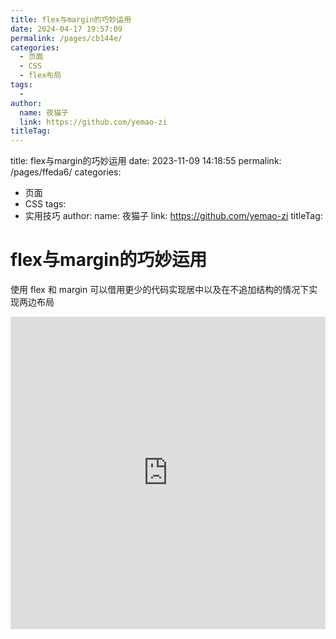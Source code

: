 ```yaml
---
title: flex与margin的巧妙运用
date: 2024-04-17 19:57:09
permalink: /pages/cb144e/
categories:
  - 页面
  - CSS
  - flex布局
tags:
  - 
author: 
  name: 夜猫子
  link: https://github.com/yemao-zi
titleTag: 
---
```



title: flex与margin的巧妙运用
date: 2023-11-09 14:18:55
permalink: /pages/ffeda6/
categories:
  - 页面
  - CSS
tags:
  - 实用技巧
author: 
    name: 夜猫子
    link: https://github.com/yemao-zi
titleTag: 

# flex与margin的巧妙运用

使用 flex 和 margin 可以借用更少的代码实现居中以及在不追加结构的情况下实现两边布局

<!-- more -->



<iframe height="500" style="width: 100%;" scrolling="no" title="flex与margin的巧妙运用" src="https://codepen.io/zhushengjie123/embed/RwvpOEp?default-tab=html%2Cresult" frameborder="no" loading="lazy" allowtransparency="true" allowfullscreen="true">
  See the Pen <a href="https://codepen.io/zhushengjie123/pen/RwvpOEp">
  flex与margin的巧妙运用</a> by Dark Cat (<a href="https://codepen.io/zhushengjie123">@zhushengjie123</a>)
  on <a href="https://codepen.io">CodePen</a>.
</iframe>